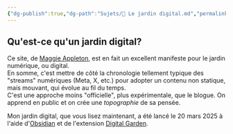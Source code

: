 ```yaml
---
{"dg-publish":true,"dg-path":"Sujets/🌱 Le jardin digital.md","permalink":"/sujets/le-jardin-digital/","tags":["métacognition","chronique-de-vie","information"]}
---
```


## Qu'est-ce qu'un jardin digital?

Ce site, de [Maggie Appleton](https://maggieappleton.com/garden-history), est en fait un excellent manifeste pour le jardin numérique, ou digital.  
En somme, c'est mettre de côté la chronologie tellement typique des "streams" numériques (Meta, X, etc.) pour adopter un contenu non statique, mais mouvant, qui évolue au fil du temps.  
C'est une approche moins "officielle", plus expérimentale, que le blogue. On apprend en public et on crée une _topographie_ de sa pensée.

Mon jardin digital, que vous lisez maintenant, a été lancé le 20 mars 2025 à l'aide d'[Obsidian](https://obsidian.md/) et de l'extension [Digital Garden](https://dg-docs.ole.dev/).